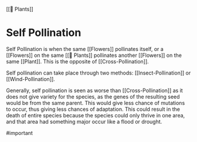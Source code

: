 [[🌱 Plants]]
# Self Pollination
Self Pollination is when the same [[Flowers]] pollinates itself, or a [[Flowers]] on the same [[🌱 Plants]] pollinates another [[Flowers]] on the same [[Plant]]. This is the opposite of [[Cross-Pollination]]. 

Self pollination can take place through two methods: [[Insect-Pollination]] or [[Wind-Pollination]]. 

Generally, self pollination is seen as worse than [[Cross-Pollination]] as it does not give variety for the species, as the genes of the resulting seed would be from the same parent. This would give less chance of mutations to occur, thus giving less chances of adaptation. This could result in the death of entire species because the species could only thrive in one area, and that area had something major occur like a flood or drought. 

#important 